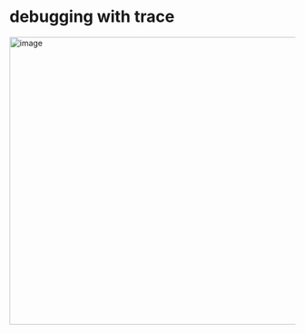 # debugging with trace
<img width="507" alt="image" src="https://github.com/user-attachments/assets/3f47c51f-941c-4614-aa16-fc4157b2045f">
